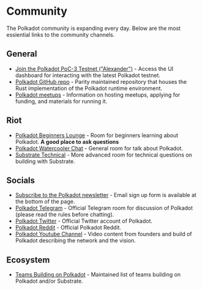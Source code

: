 # Community

The Polkadot community is expanding every day. Below are the most essiential links to the community channels.

## General

- [Join the Polkadot PoC-3 Testnet ("Alexander")](https://poc-3.polkadot.io/#/explorer) - Access the UI dashboard for interacting with the latest Polkadot testnet.
- [Polkadot GitHub repo](https://github.com/paritytech/polkadot/) - Parity maintained repository that houses the Rust implementation of the Polkadot runtime environment.
- [Polkadot meetups](https://github.com/w3f/Web3-collaboration/blob/master/meetups.md) - Information on hosting meetups, applying for funding, and materials for running it.

## Riot

- [Polkadot Beginners Lounge](https://riot.im/app/#/room/#polkadotnoobs:matrix.org) - Room for beginners learning about Polkadot. **A good place to ask questions**
- [Polkadot Watercooler Chat](https://riot.im/app/#/room/#polkadot-watercooler:matrix.org) - General room for talk about Polkadot.
- [Substrate Technical](https://riot.im/app/#/room/#substrate-technical:matrix.org) - More advanced room for technical questions on building with Substrate.

## Socials

- [Subscribe to the Polkadot newsletter](https://polkadot.network/#roadmap) - Email sign up form is available at the bottom of the page.
- [Polkadot Telegram](https://t.me/polkadotofficial) - Official Telegram room for discussion of Polkadot (please read the rules before chatting).
- [Polkadot Twitter](https://twitter.com/polkadotnetwork) - Official Twitter account of Polkadot.
- [Polkadot Reddit](https://www.reddit.com/r/dot/) - Official Polkadot Reddit. 
- [Polkadot Youtube Channel](https://www.youtube.com/channel/UCB7PbjuZLEba_znc7mEGNgw) - Video content from founders and build of Polkadot describing the network and the vision.

## Ecosystem

- [Teams Building on Polkadot](https://forum.web3.foundation/t/teams-building-on-polkadot/67) - Maintained list of teams building on Polkadot and/or Substrate.